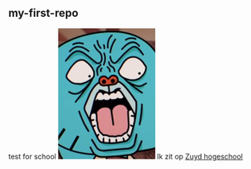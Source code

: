 ## my-first-repo
test for school
![Discord profile pic](img/Screenshot_1.png)
Ik zit op [Zuyd hogeschool](https://www.zuyd.nl/)
